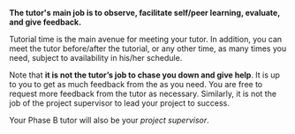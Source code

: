 **The tutor's main job is to observe, facilitate self/peer learning, evaluate, and give feedback.**

Tutorial time is the main avenue for meeting your tutor. In addition, you can meet the tutor before/after the tutorial, or any other time, as many times you need, subject to availability in his/her schedule. 

Note that **it is not the tutor’s job to chase you down and give help**. It is up to you to get as much feedback from the as you need. You are free to request more feedback from the tutor as necessary. Similarly, it is not the job of the project supervisor to lead your project to success. 

Your Phase B tutor will also be your _project supervisor_. 